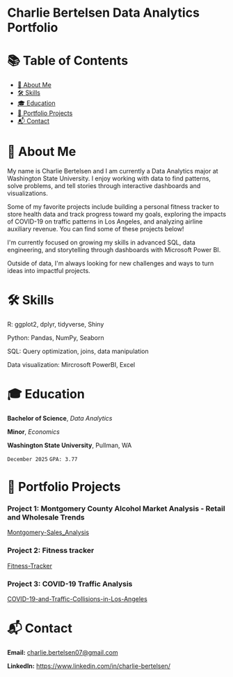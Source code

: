 # Charlie Bertelsen Data Analytics Portfolio

# 📚 Table of Contents
- [📖 About Me](#about-me)
- [🛠️ Skills](#skills)
- [🎓 Education](#education)
- [📂 Portfolio Projects](#portfolio-projects)
- [📬 Contact](#contact)

# 📖 About Me

My name is Charlie Bertelsen and I am currently a Data Analytics major at Washington State University. I enjoy working with data to find patterns, solve problems, and tell stories through interactive dashboards and visualizations.

Some of my favorite projects include building a personal fitness tracker to store health data and track progress toward my goals, exploring the impacts of COVID-19 on traffic patterns in Los Angeles, and analyzing airline auxiliary revenue. You can find some of these projects below!

I'm currently focused on growing my skills in advanced SQL, data engineering, and storytelling through dashboards with Microsoft Power BI.

Outside of data, I'm always looking for new challenges and ways to turn ideas into impactful projects.


# 🛠️ Skills

R: ggplot2, dplyr, tidyverse, Shiny 

Python: Pandas, NumPy, Seaborn 

SQL: Query optimization, joins, data manipulation 

Data visualization: Mircrosoft PowerBI, Excel

# 🎓 Education

**Bachelor of Science**, *Data Analytics*

**Minor**, *Economics*

**Washington State University**, Pullman, WA

`December 2025` `GPA: 3.77`

# 📂 Portfolio Projects

### Project 1: Montgomery County Alcohol Market Analysis - Retail and Wholesale Trends

[Montgomery-Sales_Analysis](https://github.com/charlie-bertelsen/Montgomery-Sales-Analysis )

### Project 2: Fitness tracker

[Fitness-Tracker](https://github.com/charlie-bertelsen/Fitness-Tracker)

### Project 3: COVID-19 Traffic Analysis

[COVID-19-and-Traffic-Collisions-in-Los-Angeles](https://github.com/charlie-bertelsen/COVID-19-and-Traffic-Collision-Analysis-in-Los-Angeles)


# 📬 Contact

**Email:** charlie.bertelsen07@gmail.com

**LinkedIn:** https://www.linkedin.com/in/charlie-bertelsen/
